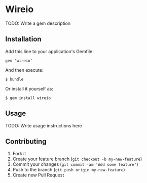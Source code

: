 # Wireio

TODO: Write a gem description

## Installation

Add this line to your application's Gemfile:

    gem 'wireio'

And then execute:

    $ bundle

Or install it yourself as:

    $ gem install wireio

## Usage

TODO: Write usage instructions here

## Contributing

1. Fork it
2. Create your feature branch (`git checkout -b my-new-feature`)
3. Commit your changes (`git commit -am 'Add some feature'`)
4. Push to the branch (`git push origin my-new-feature`)
5. Create new Pull Request
